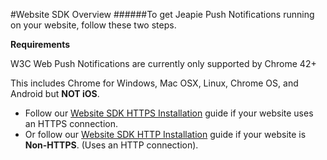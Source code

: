 #Website SDK Overview
######To get Jeapie Push Notifications running on your website, follow these two steps.

**Requirements**

W3C Web Push Notifications are currently only supported by Chrome 42+

This includes Chrome for Windows, Mac OSX, Linux, Chrome OS, and Android but **NOT iOS**.


* Follow our [Website SDK HTTPS Installation](Website-SDK-HTTPS-Installation.md) guide if your website uses an HTTPS connection.
* Or follow our [Website SDK HTTP Installation](Website-SDK-HTTP-Installation.md) guide if your website is **Non-HTTPS**. (Uses an HTTP connection).